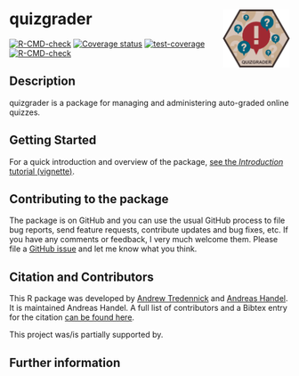 
<!-- README.md is generated from README.Rmd. Please edit that file -->

# quizgrader <img src="man/figures/logo.png" align="right" alt="" width="120" />

<!-- badges: start -->

[![R-CMD-check](https://github.com/andreashandel/quizgrader/workflows/R-CMD-check/badge.svg)](https://github.com/andreashandel/quizgrader/actions)
[![Coverage
status](https://codecov.io/gh/andreashandel/quizgrader/branch/master/graph/badge.svg?token=OGO3sVEcPD)](https://codecov.io/gh/andreashandel/quizgrader)
[![test-coverage](https://github.com/andreashandel/quizgrader/workflows/test-coverage/badge.svg)](https://github.com/andreashandel/quizgrader/actions)
[![R-CMD-check](https://github.com/andreashandel/modeldiagram/workflows/R-CMD-check/badge.svg)](https://github.com/andreashandel/modeldiagram/actions)
<!-- badges: end -->

## Description

quizgrader is a package for managing and administering auto-graded
online quizzes.

## Getting Started

For a quick introduction and overview of the package, [see the
*Introduction* tutorial (vignette)](./articles/A_introduction.html).

## Contributing to the package

The package is on GitHub and you can use the usual GitHub process to
file bug reports, send feature requests, contribute updates and bug
fixes, etc. If you have any comments or feedback, I very much welcome
them. Please file a [GitHub
issue](https://github.com/andreashandel/quizgrader/issues) and let me
know what you think.

## Citation and Contributors

This R package was developed by [Andrew
Tredennick](https://atredennick.github.io/) and [Andreas
Handel](https://www.andreashandel.com/). It is maintained Andreas
Handel. A full list of contributors and a Bibtex entry for the citation
[can be found
here](https://andreashandel.github.io/quizgrader/authors.html).

This project was/is partially supported by.

## Further information
